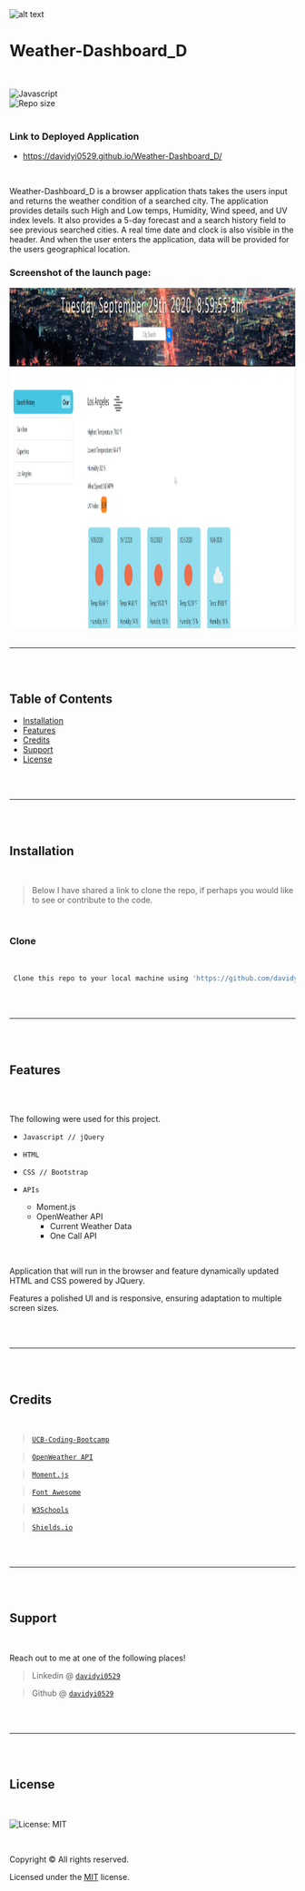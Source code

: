 <img src="https://github.com/davidyi0529/Portfolio_D/blob/master/assets/images/logo.png?raw=true" alt="alt text" title="David Yi">

<br />

# Weather-Dashboard_D

<br />

![Javascript](https://img.shields.io/github/languages/top/davidyi0529/Weather-Dashboard_D)
<br />
![Repo size](https://img.shields.io/github/repo-size/davidyi0529/Weather-Dashboard_D)
<br />
<br />

### Link to Deployed Application
- https://davidyi0529.github.io/Weather-Dashboard_D/

<br />

Weather-Dashboard_D is a browser application thats takes the users input and returns the weather condition of a searched city. The application provides details such High and Low temps, Humidity, Wind speed, and UV index levels. It also provides a 5-day forecast and a search history field to see previous searched cities. A real time date and clock is also visible in the header. And when the user enters the application, data will be provided for the users geographical location.

### Screenshot of the launch page:

<img src="https://github.com/davidyi0529/Weather-Dashboard_D/blob/master/Assets/images/Launch%20page.png?raw=true" width="1275" height="600">

<br />
<br />

---

<br />
<br />

## Table of Contents

- [Installation](#installation)
- [Features](#features)
- [Credits](#credits)
- [Support](#support)
- [License](#license)

<br />
<br />

---

<br />
<br />

## Installation

<br />

> Below I have shared a link to clone the repo, if perhaps you would like to see or contribute to the code.

<br />

### Clone

<br />

```bash
 Clone this repo to your local machine using 'https://github.com/davidyi0529/Weather-Dashboard_D.git'
```

<br />
<br />

---

<br />
<br />

## Features

<br />
<br />

The following were used for this project.

- `Javascript // jQuery`
- `HTML`
- `CSS // Bootstrap`

- `APIs`
    - Moment.js
    - OpenWeather API
        - Current Weather Data
        - One Call API


<br />

Application that will run in the browser and feature dynamically updated HTML and CSS powered by JQuery. 

Features a polished UI and is responsive, ensuring adaptation to multiple screen sizes.

<br />
<br />

---

<br />
<br />

## Credits

<br />

><a href="https://bootcamp.berkeley.edu/coding/" target="_blank">`UCB-Coding-Bootcamp`</a> 

><a href="https://openweathermap.org/api" target="_blank">`OpenWeather API`</a> 

><a href="https://momentjs.com/" target="_blank">`Moment.js`</a> 

><a href="https://fontawesome.com/" target="_blank">`Font Awesome`</a>

><a href="w3schools.com" target="_blank">`W3Schools`</a> 

><a href="https://shields.io/ " target="_blank">`Shields.io`</a> 

<br />
<br />

---

<br />
<br />

## Support

<br />

Reach out to me at one of the following places!

> Linkedin @ <a href="www.linkedin.com/in/davidyi0529" target="_blank">`davidyi0529`</a> 

> Github @ <a href="https://github.com/davidyi0529" target="_blank">`davidyi0529`</a>

<br />
<br />

---

<br />
<br />

## License

<br />

![License: MIT](https://img.shields.io/badge/License-MIT-blue.svg)

<br />

Copyright &copy; All rights reserved.

Licensed under the [MIT](https://choosealicense.com/licenses/mit/) license.